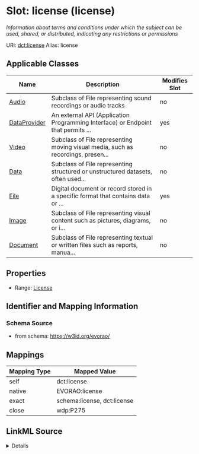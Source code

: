 

# Slot: license (license) 


_Information about terms and conditions under which the subject can be used, shared, or distributed, indicating any restrictions or permissions_





URI: [dct:license](http://purl.org/dc/terms/license)
Alias: license

<!-- no inheritance hierarchy -->





## Applicable Classes

| Name | Description | Modifies Slot |
| --- | --- | --- |
| [Audio](Audio.md) | Subclass of File representing sound recordings or audio tracks |  no  |
| [DataProvider](DataProvider.md) | An external API (Application Programming Interface) or Endpoint that permits ... |  yes  |
| [Video](Video.md) | Subclass of File representing moving visual media, such as recordings, presen... |  no  |
| [Data](Data.md) | Subclass of File representing structured or unstructured datasets, often used... |  no  |
| [File](File.md) | Digital document or record stored in a specific format that contains data or ... |  yes  |
| [Image](Image.md) | Subclass of File representing visual content such as pictures, diagrams, or i... |  no  |
| [Document](Document.md) | Subclass of File representing textual or written files such as reports, manua... |  no  |







## Properties

* Range: [License](License.md)





## Identifier and Mapping Information







### Schema Source


* from schema: https://w3id.org/evorao/




## Mappings

| Mapping Type | Mapped Value |
| ---  | ---  |
| self | dct:license |
| native | EVORAO:license |
| exact | schema:license, dct:license |
| close | wdp:P275 |




## LinkML Source

<details>
```yaml
name: license
description: Information about terms and conditions under which the subject can be
  used, shared, or distributed, indicating any restrictions or permissions
title: license
from_schema: https://w3id.org/evorao/
exact_mappings:
- schema:license
- dct:license
close_mappings:
- wdp:P275
rank: 1000
slot_uri: dct:license
alias: license
domain_of:
- DataProvider
- File
range: License
required: false
multivalued: false

```
</details>